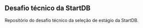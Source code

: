 <h2>Desafio técnico da StartDB</h2>
Repositório do desafio técnico da seleção de estágio da StartDB. 
